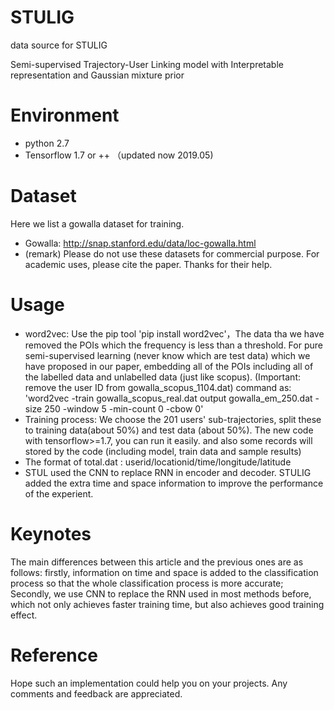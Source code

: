 # STULIG
data source for STULIG

Semi-supervised Trajectory-User Linking model with Interpretable representation and Gaussian mixture prior

# Environment
* python 2.7
* Tensorflow 1.7 or ++ （updated now 2019.05)
# Dataset
Here we list a gowalla dataset for training. 
* Gowalla: http://snap.stanford.edu/data/loc-gowalla.html
* (remark) Please do not use these datasets for commercial purpose. For academic uses, please cite the paper. Thanks for their help.
# Usage
* word2vec: Use the pip tool 'pip install word2vec'，The data tha we have removed the POIs which the frequency is less than a threshold. For pure semi-supervised learning (never know which are test data) which we have proposed in our paper, embedding all of the POIs including all of the labelled data and unlabelled data (just like scopus). (Important: remove the user ID from gowalla_scopus_1104.dat) command as: 'word2vec -train gowalla_scopus_real.dat output gowalla_em_250.dat -size 250 -window 5 -min-count 0 -cbow 0'
* Training process: We choose the 201 users' sub-trajectories, split these to training data(about 50%) and test data (about 50%). The new code with tensorflow>=1.7, you can run it easily. and also some records will stored by the code (including model, train data and sample results)
* The format of total.dat : userid/locationid/time/longitude/latitude
* STUL used the CNN to replace RNN in encoder and decoder. STULIG added the extra time and space information to improve the performance of the experient.

# Keynotes

The main differences between this article and the previous ones are as follows: firstly, information on time and space is added to the classification process so that the whole classification process is more accurate; Secondly, we use CNN to replace the RNN used in most methods before, which not only achieves faster training time, but also achieves good training effect.

# Reference
Hope such an implementation could help you on your projects. Any comments and feedback are appreciated.
